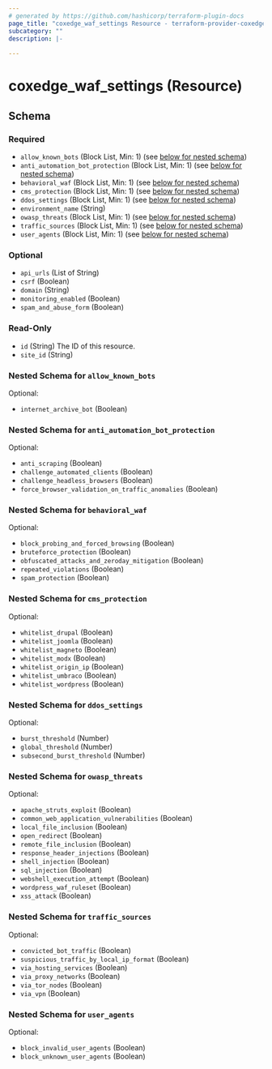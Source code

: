 ```yaml
---
# generated by https://github.com/hashicorp/terraform-plugin-docs
page_title: "coxedge_waf_settings Resource - terraform-provider-coxedge"
subcategory: ""
description: |-
  
---
```


# coxedge_waf_settings (Resource)




<!-- schema generated by tfplugindocs -->
## Schema

### Required

- `allow_known_bots` (Block List, Min: 1) (see [below for nested schema](#nestedblock--allow_known_bots))
- `anti_automation_bot_protection` (Block List, Min: 1) (see [below for nested schema](#nestedblock--anti_automation_bot_protection))
- `behavioral_waf` (Block List, Min: 1) (see [below for nested schema](#nestedblock--behavioral_waf))
- `cms_protection` (Block List, Min: 1) (see [below for nested schema](#nestedblock--cms_protection))
- `ddos_settings` (Block List, Min: 1) (see [below for nested schema](#nestedblock--ddos_settings))
- `environment_name` (String)
- `owasp_threats` (Block List, Min: 1) (see [below for nested schema](#nestedblock--owasp_threats))
- `traffic_sources` (Block List, Min: 1) (see [below for nested schema](#nestedblock--traffic_sources))
- `user_agents` (Block List, Min: 1) (see [below for nested schema](#nestedblock--user_agents))

### Optional

- `api_urls` (List of String)
- `csrf` (Boolean)
- `domain` (String)
- `monitoring_enabled` (Boolean)
- `spam_and_abuse_form` (Boolean)

### Read-Only

- `id` (String) The ID of this resource.
- `site_id` (String)

<a id="nestedblock--allow_known_bots"></a>
### Nested Schema for `allow_known_bots`

Optional:

- `internet_archive_bot` (Boolean)


<a id="nestedblock--anti_automation_bot_protection"></a>
### Nested Schema for `anti_automation_bot_protection`

Optional:

- `anti_scraping` (Boolean)
- `challenge_automated_clients` (Boolean)
- `challenge_headless_browsers` (Boolean)
- `force_browser_validation_on_traffic_anomalies` (Boolean)


<a id="nestedblock--behavioral_waf"></a>
### Nested Schema for `behavioral_waf`

Optional:

- `block_probing_and_forced_browsing` (Boolean)
- `bruteforce_protection` (Boolean)
- `obfuscated_attacks_and_zeroday_mitigation` (Boolean)
- `repeated_violations` (Boolean)
- `spam_protection` (Boolean)


<a id="nestedblock--cms_protection"></a>
### Nested Schema for `cms_protection`

Optional:

- `whitelist_drupal` (Boolean)
- `whitelist_joomla` (Boolean)
- `whitelist_magneto` (Boolean)
- `whitelist_modx` (Boolean)
- `whitelist_origin_ip` (Boolean)
- `whitelist_umbraco` (Boolean)
- `whitelist_wordpress` (Boolean)


<a id="nestedblock--ddos_settings"></a>
### Nested Schema for `ddos_settings`

Optional:

- `burst_threshold` (Number)
- `global_threshold` (Number)
- `subsecond_burst_threshold` (Number)


<a id="nestedblock--owasp_threats"></a>
### Nested Schema for `owasp_threats`

Optional:

- `apache_struts_exploit` (Boolean)
- `common_web_application_vulnerabilities` (Boolean)
- `local_file_inclusion` (Boolean)
- `open_redirect` (Boolean)
- `remote_file_inclusion` (Boolean)
- `response_header_injections` (Boolean)
- `shell_injection` (Boolean)
- `sql_injection` (Boolean)
- `webshell_execution_attempt` (Boolean)
- `wordpress_waf_ruleset` (Boolean)
- `xss_attack` (Boolean)


<a id="nestedblock--traffic_sources"></a>
### Nested Schema for `traffic_sources`

Optional:

- `convicted_bot_traffic` (Boolean)
- `suspicious_traffic_by_local_ip_format` (Boolean)
- `via_hosting_services` (Boolean)
- `via_proxy_networks` (Boolean)
- `via_tor_nodes` (Boolean)
- `via_vpn` (Boolean)


<a id="nestedblock--user_agents"></a>
### Nested Schema for `user_agents`

Optional:

- `block_invalid_user_agents` (Boolean)
- `block_unknown_user_agents` (Boolean)



